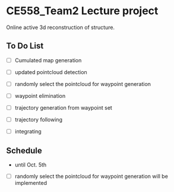 # CE558_Team2 Lecture project
 Online active 3d reconstruction of structure.
## To Do List
- [ ] Cumulated map generation
- [ ] updated pointcloud detection
- [ ] randomly select the pointcloud for waypoint generation
- [ ] waypoint elimination
- [ ] trajectory generation from waypoint set
- [ ] trajectory following 
- [ ] integrating
	

## Schedule
* until Oct. 5th
- [ ] randomly select the pointcloud for waypoint generation will be implemented
